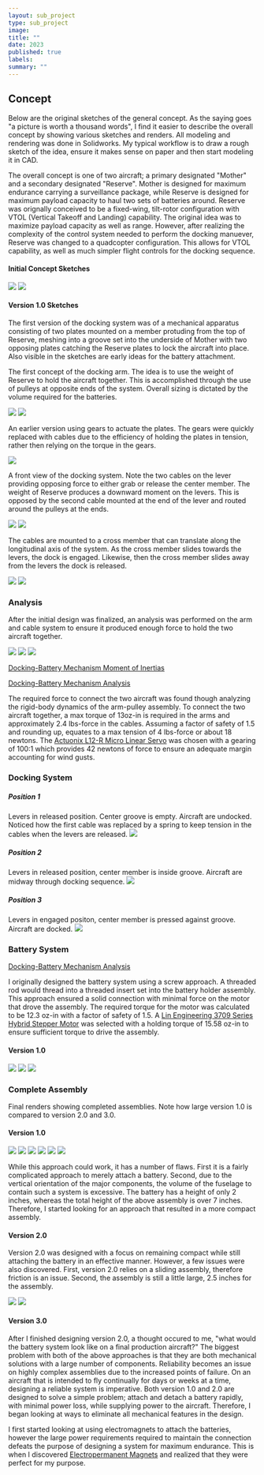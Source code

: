 ```yaml
---
layout: sub_project
type: sub_project
image:
title: ""
date: 2023
published: true
labels:
summary: ""
---
```

<h2>Concept</h2>

Below are the original sketches of the general concept. As the saying goes "a picture is worth a thousand words", I find it easier to describe the overall concept by showing various sketches and renders. All modeling and rendering was done in Solidworks. My typical workflow is to draw a rough sketch of the idea, ensure it makes sense on paper and then start modeling it in CAD.

The overall concept is one of two aircraft; a primary designated "Mother" and a secondary designated "Reserve". Mother is designed for maximum endurance carrying a surveillance package, while Reserve is designed for maximum payload capacity to haul two sets of batteries around. Reserve was orignally conceived to be a fixed-wing, tilt-rotor configuration with VTOL (Vertical Takeoff and Landing) capability. The original idea was to maximize payload capacity as well as range. However, after realizing the complexity of the control system needed to perform the docking manuever, Reserve was changed to a quadcopter configuration. This allows for VTOL capability, as well as much simpler flight controls for the docking sequence.

<h4>Initial Concept Sketches</h4>
<img class="img-fluid" src="../img/uav_project/concepts/overview.png">
<img class="img-fluid" src="../img/uav_project/concepts/drawing.png">

<h4>Version 1.0 Sketches</h4>
The first version of the docking system was of a mechanical apparatus consisting of two plates mounted on a member protuding from the top of Reserve, meshing into a groove set into the underside of Mother with two opposing plates catching the Reserve plates to lock the aircraft into place. Also visible in the sketches are early ideas for the battery attachment.

The first concept of the docking arm. The idea is to use the weight of Reserve to hold the aircraft together. This is accomplished through the use of pulleys at opposite ends of the system. Overall sizing is dictated by the volume required for the batteries.

<img class="img-fluid" src="../img/uav_project/concepts/docking_arm1.png">
<img class="img-fluid" src="../img/uav_project/concepts/docking_arm2.png">

An earlier version using gears to actuate the plates. The gears were quickly replaced with cables due to the efficiency of holding the plates in tension, rather then relying on the torque in the gears.

<img class="img-fluid" src="../img/uav_project/concepts/docking_battery_mech_iso_v2.png">

A front view of the docking system. Note the two cables on the lever providing opposing force to either grab or release the center member. The weight of Reserve produces a downward moment on the levers. This is opposed by the second cable mounted at the end of the lever and routed around the pulleys at the ends. 

<img class="img-fluid" src="../img/uav_project/concepts/docking_battery_mech_front.png">
<img class="img-fluid" src="../img/uav_project/concepts/docking_battery_mech_top.png">

The cables are mounted to a cross member that can translate along the longitudinal axis of the system. As the cross member slides towards the levers, the dock is engaged. Likewise, then the cross member slides away from the levers the dock is released.

<img class="img-fluid" src="../img/uav_project/concepts/docking_mech.png">
<img class="img-fluid" src="../img/uav_project/concepts/docking_battery_mech_iso_v1.png">

<h3>Analysis</h3>

After the initial design was finalized, an analysis was performed on the arm and cable system to ensure it produced enough force to hold the two aircraft together.

<img class="img-fluid" src="../img/uav_project/concepts/FBD.png">
<img class="img-fluid" src="../img/uav_project/concepts/arm_moment.png">
<img class="img-fluid" src="../img/uav_project/concepts/dynamics.png">

<a href="Docking-Battery Mechanism M-1.pdf">Docking-Battery Mechanism Moment of Inertias</a>

<a href="Docking-Battery Mechanism M-1 Analysis.pdf">Docking-Battery Mechanism Analysis</a>

The required force to connect the two aircraft was found though analyzing the rigid-body dynamics of the arm-pulley assembly. To connect the two aircraft together, a max torque of 13oz-in is required in the arms and approximately 2.4 lbs-force in the cables. Assuming a factor of safety of 1.5 and rounding up, equates to a max tension of 4 lbs-force or about 18 newtons. The <a href="https://www.actuonix.com/assets/images/datasheets/ActuonixL12Datasheet.pdf">Actuonix L12-R Micro Linear Servo</a> was chosen with a gearing of 100:1 which provides 42 newtons of force to ensure an adequate margin accounting for wind gusts.

<h3>Docking System</h3>

<h5>Position 1</h5>

Levers in released position. Center groove is empty. Aircraft are undocked. Noticed how the first cable was replaced by a spring to keep tension in the cables when the levers are released.
<img class="img-fluid" src="../img/uav_project/concepts/M-1_R-1 Docking System Closeup Undocked.png">

<h5>Position 2</h5>

Levers in released position, center member is inside groove. Aircraft are midway through docking sequence.
<img class="img-fluid" src="../img/uav_project/concepts/M-1_R-1 Docking Systems Closeup Undocked.png">

<h5>Position 3</h5>

Levers in engaged positon, center member is pressed against groove. Aircraft are docked.
<img class="img-fluid" src="../img/uav_project/concepts/M-1_R-1 Docking Systems Closeup Docked.png">

<h3>Battery System</h3>

<a href="Docking-Battery Mechanism M-1 Analysis.pdf">Docking-Battery Mechanism Analysis</a>

I originally designed the battery system using a screw approach. A threaded rod would thread into a threaded insert set into the battery holder assembly. This approach ensured a solid connection with minimal force on the motor that drove the assembly. The required torque for the motor was calculated to be 12.3 oz-in with a factor of safety of 1.5. A <a href="https://www.linengineering.com/products/stepper-motors/hybrid-stepper-motors/3709-series/3709V-18">Lin Engineering 3709 Series Hybrid Stepper Motor</a> was selected with a holding torque of 15.58 oz-in to ensure sufficient torque to drive the assembly.

<h4>Version 1.0</h4>
<img class="img-fluid" src="../img/uav_project/concepts/battery_mount_system_v1_iso.png">
<img class="img-fluid" src="../img/uav_project/concepts/battery_mount_system_v1_cross-section1.png">
<img class="img-fluid" src="../img/uav_project/concepts/battery_mount_system_v1_cross-section2.png">

<h3>Complete Assembly</h3>

Final renders showing completed assemblies. Note how large version 1.0 is compared to version 2.0 and 3.0.

<h4>Version 1.0</h4>
<img class="img-fluid" src="../img/uav_project/concepts/M-1 Docking System Iso.png">

<img class="img-fluid" src="../img/uav_project/concepts/M-1 Docking System Back.png">

<img class="img-fluid" src="../img/uav_project/concepts/M-1 Docking System Front.png">

<img class="img-fluid" src="../img/uav_project/concepts/M-1 Docking System Top.png">

<img class="img-fluid" src="../img/uav_project/concepts/M-1 Docking System Extend Bottom.png">

<img class="img-fluid" src="../img/uav_project/concepts/M-1 Docking System Explode.png">

While this approach could work, it has a number of flaws. First it is a fairly complicated approach to merely attach a battery. Second, due to the vertical orientation of the major components, the volume of the fuselage to contain such a system is excessive. The battery has a height of only 2 inches, whereas the total height of the above assembly is over 7 inches. Therefore, I started looking for an approach that resulted in a more compact assembly.

<h4>Version 2.0</h4>

Version 2.0 was designed with a focus on remaining compact while still attaching the battery in an effective manner. However, a few issues were also discovered. First, version 2.0 relies on a sliding assembly, therefore friction is an issue. Second, the assembly is still a little large, 2.5 inches for the assembly.

<img class="img-fluid" src="../img/uav_project/concepts/battery_mount_system_v2_iso.png">

<img class="img-fluid" src="../img/uav_project/concepts/version_2_iso.png">

<h4>Version 3.0</h4>

After I finished designing version 2.0, a thought occured to me, "what would the battery system look like on a final production aircraft?" The biggest problem with both of the above approaches is that they are both mechanical solutions with a large number of components. Reliability becomes an issue on highly complex assemblies due to the increased points of failure. On an aircraft that is intended to fly continually for days or weeks at a time, designing a reliable system is imperative. Both version 1.0 and 2.0 are designed to solve a simple problem; attach and detach a battery rapidly, with minimal power loss, while supplying power to the aircraft. Therefore, I began looking at ways to eliminate all mechanical features in the design.

I first started looking at using electromagnets to attach the batteries, however the large power requirements required to maintain the connection defeats the purpose of designing a system for maximum endurance. This is when I discovered <a href="Electropermanent_Magnets_Knaian.pdf">Electropermanent Magnets</a> and realized that they were perfect for my purpose.